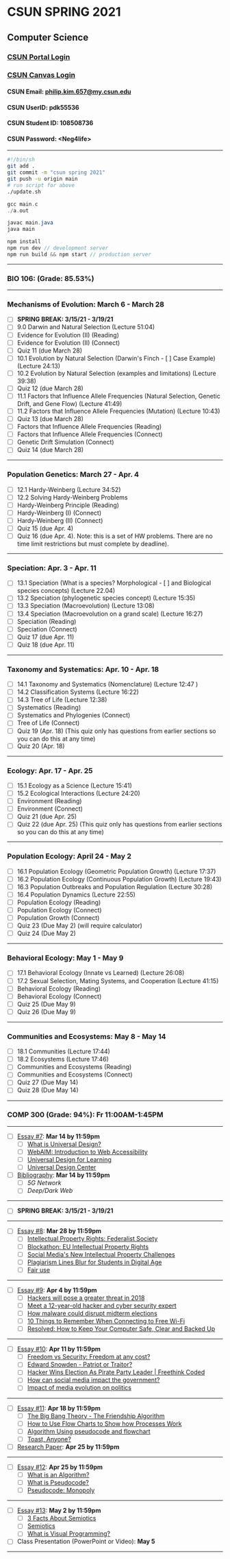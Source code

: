 # CSUN SPRING 2021

## Computer Science

### [CSUN Portal Login](https://auth.csun.edu/cas/login?method=POST&service=https%3A%2F%2Fmynorthridge.csun.edu%2Fpsp%2FPANRPRD%2F%3Fcmd%3Dlogin%26languageCd%3DENG)

### [CSUN Canvas Login](https://auth.csun.edu/cas/login?service=https://mynorthridge.csun.edu/psp/PANRPRD/?cmd=login&languageCd=ENG)

#### CSUN Email: [philip.kim.657@my.csun.edu](https://mail.google.com/mail/u/0/?ogbl#inbox)

#### CSUN UserID: pdk55536

#### CSUN Student ID: 108508736

#### CSUN Password: \<Neg4life>

***

```bash
#!/bin/sh
git add .
git commit -m "csun spring 2021"
git push -u origin main
# run script for above
./update.sh
```

```c
gcc main.c
./a.out
```

```java
javac main.java
java main
```

```javascript
npm install
npm run dev // development server
npm run build && npm start // production server
```

***

### BIO 106: (Grade: 85.53%)

***

### Mechanisms of Evolution: March 6 - March 28

- [ ] **SPRING BREAK: 3/15/21 - 3/19/21**
- [ ] 9.0 Darwin and Natural Selection (Lecture 51:04)
- [ ] Evidence for Evolution (II) (Reading)
- [ ] Evidence for Evolution (II) (Connect)
- [ ] Quiz 11 (due March 28)
- [ ] 10.1 Evolution by Natural Selection (Darwin's Finch - [ ] Case Example) (Lecture 24:13)
- [ ] 10.2 Evolution by Natural Selection (examples and limitations) (Lecture 39:38)
- [ ] Quiz 12 (due March 28)
- [ ] 11.1 Factors that Influence Allele Frequencies (Natural Selection, Genetic Drift, and Gene Flow) (Lecture 41:49)
- [ ] 11.2 Factors that Influence Allele Frequencies (Mutation) (Lecture 10:43)
- [ ] Quiz 13 (due March 28)
- [ ] Factors that Influence Allele Frequencies (Reading)
- [ ] Factors that Influence Allele Frequencies (Connect)
- [ ] Genetic Drift Simulation (Connect)
- [ ] Quiz 14 (due March 28)

***

### Population Genetics: March 27 - Apr. 4

- [ ] 12.1 Hardy-Weinberg (Lecture 34:52)
- [ ] 12.2 Solving Hardy-Weinberg Problems
- [ ] Hardy-Weinberg Principle (Reading)
- [ ] Hardy-Weinberg (I) (Connect)
- [ ] Hardy-Weinberg (II) (Connect)
- [ ] Quiz 15 (due Apr. 4)
- [ ] Quiz 16 (due Apr. 4). Note: this is a set of HW problems. There are no time limit restrictions but must complete by deadline).

***

### Speciation: Apr. 3 - Apr. 11

- [ ] 13.1 Speciation (What is a species? Morphological - [ ] and Biological species concepts) (Lecture 22.04)
- [ ] 13.2 Speciation (phylogenetic species concept) (Lecture 15:35)
- [ ] 13.3 Speciation (Macroevolution) (Lecture 13:08)
- [ ] 13.4 Speciation (Macroevolution on a grand scale) (Lecture 16:27)
- [ ] Speciation (Reading)
- [ ] Speciation (Connect)
- [ ] Quiz 17 (due Apr. 11)
- [ ] Quiz 18 (due Apr. 11)

***

### Taxonomy and Systematics: Apr. 10 - Apr. 18

- [ ] 14.1 Taxonomy and Systematics (Nomenclature) (Lecture 12:47 )
- [ ] 14.2 Classification Systems (Lecture 16:22)
- [ ] 14.3 Tree of Life (Lecture 12:38)
- [ ] Systematics (Reading)
- [ ] Systematics and Phylogenies (Connect)
- [ ] Tree of Life (Connect)
- [ ] Quiz 19 (Apr. 18) (This quiz only has questions from earlier sections so you can do this at any time)
- [ ] Quiz 20 (Apr. 18)

***

### Ecology: Apr. 17 - Apr. 25

- [ ] 15.1 Ecology as a Science (Lecture 15:41)
- [ ] 15.2 Ecological Interactions (Lecture 24:20)
- [ ] Environment (Reading)
- [ ] Environment (Connect)
- [ ] Quiz 21 (due Apr. 25)
- [ ] Quiz 22 (due Apr. 25) (This quiz only has questions from earlier sections so you can do this at any time)

***

### Population Ecology: April 24 - May 2

- [ ] 16.1 Population Ecology (Geometric Population Growth) (Lecture 17:37)
- [ ] 16.2 Population Ecology (Continuous Population Growth) (Lecture 19:43)
- [ ] 16.3 Population Outbreaks and Population Regulation (Lecture 30:28)
- [ ] 16.4 Population Dynamics (Lecture 22:55)
- [ ] Population Ecology (Reading)
- [ ] Population Ecology (Connect)
- [ ] Population Growth (Connect)
- [ ] Quiz 23 (Due May 2) (will require calculator)
- [ ] Quiz 24 (Due May 2)

***

### Behavioral Ecology: May 1 - May 9

- [ ] 17.1 Behavioral Ecology (Innate vs Learned) (Lecture  26:08)
- [ ] 17.2 Sexual Selection, Mating Systems, and Cooperation (Lecture 41:15)
- [ ] Behavioral Ecology (Reading)
- [ ] Behavioral Ecology (Connect)
- [ ] Quiz 25 (Due May 9)
- [ ] Quiz 26 (Due May 9)

***

### Communities and Ecosystems: May 8 - May 14

- [ ] 18.1 Communities (Lecture 17:44)
- [ ] 18.2 Ecosystems (Lecture 17:46)
- [ ] Communities and Ecosystems (Reading)
- [ ] Communities and Ecosystems (Connect)
- [ ] Quiz 27 (Due May 14)
- [ ] Quiz 28 (Due May 14)

***

### COMP 300 (Grade: 94%): Fr 11:00AM-1:45PM

***

- [ ] [Essay #7](https://docs.google.com/document/d/1ITdP1aiIM3BZbLKjuEkSjzTU9EXNZ5tOBJ7__Nu5tMA/edit): **Mar 14 by 11:59pm**
  - [ ] [What is Universal Design?](https://www.youtube.com/watch?v=AGQ_7K35ysA)
  - [ ] [WebAIM: Introduction to Web Accessibility](https://webaim.org/intro/)
  - [ ] [Universal Design for Learning](https://en.wikipedia.org/wiki/Universal_Design_for_Learning)
  - [ ] [Universal Design Center](https://www.csun.edu/universal-design-center)
- [ ] [Bibliography](https://docs.google.com/document/d/1bEvjrZzd8rK3aCi-6D2LYhRRpUSAvsZ2I3KonbkhqgE/edit): **Mar 14 by 11:59pm**
  - [ ] _5G Network_
  - [ ] _Deep/Dark Web_

***

- [ ] **SPRING BREAK: 3/15/21 - 3/19/21**

***

- [ ] [Essay #8](https://docs.google.com/document/d/1ehvn4SjkYt9i3pzapPz8mEfd9Kdycz6GXwFx8Iwp1bo/edit): **Mar 28 by 11:59pm**
  - [ ] [Intellectual Property Rights: Federalist Society](https://www.youtube.com/watch?v=BEV6hWog2Ww)
  - [ ] [Blockathon: EU Intellectual Property Rights](https://www.youtube.com/watch?v=Sb3ecqzhW6g)
  - [ ] [Social Media's New Intellectual Property Challenges](https://www.legalzoom.com/articles/social-medias-new-intellectual-property-challenges)
  - [ ] [Plagiarism Lines Blur for Students in Digital Age](https://www.nytimes.com/2010/08/02/education/02cheat.html)
  - [ ] [Fair use](https://en.wikipedia.org/wiki/Fair_use)

***

- [ ] [Essay #9](https://docs.google.com/document/d/1giCKGmuenYdtZMsgJ3vwo2TFC5WRTbWg_mrmaVJskKI/edit): **Apr 4 by 11:59pm**
  - [ ] [Hackers will pose a greater threat in 2018](https://www.youtube.com/watch?v=kCrV_hQ1W-Q)
  - [ ] [Meet a 12-year-old hacker and cyber security expert](https://www.youtube.com/watch?v=7TpsYofbAPA)
  - [ ] [How malware could disrupt midterm elections](https://www.youtube.com/watch?v=zfkCRY1YS-4)
  - [ ] [10 Things to Remember When Connecting to Free Wi-Fi](https://www.youtube.com/watch?v=9KKwRoPzSzk)
  - [ ] [Resolved: How to Keep Your Computer Safe, Clear and Backed Up](https://lifehacker.com/resolved-how-to-keep-your-computer-safe-clean-and-ba-5720731)

***

- [ ] [Essay #10](https://docs.google.com/document/d/11VbYPGMEN0A4Y1FU0bfmJx0ifNgBckCr8ehmzDlm3iE/edit): **Apr 11 by 11:59pm**
  - [ ] [Freedom vs Security: Freedom at any cost?](https://www.youtube.com/watch?v=zL2LMTRoWlA)
  - [ ] [Edward Snowden - Patriot or Traitor?](https://www.youtube.com/watch?v=LCJ1SBEMU1s)
  - [ ] [Hacker Wins Election As Pirate Party Leader | Freethink Coded](https://www.youtube.com/watch?v=RFrKYYNiyZE)
  - [ ] [How can social media impact the government?](https://www.youtube.com/watch?v=wDT1c89uazk)
  - [ ] [Impact of media evolution on politics](https://www.youtube.com/watch?v=vyIMg4F5axw)

***

- [ ] [Essay #11](https://docs.google.com/document/d/1VtpzEuzsG8ikLe3jToRdPXhIdgqsC-a1CsZuw9NFytA/edit): **Apr 18 by 11:59pm**
  - [ ] [The Big Bang Theory - The Friendship Algorithm](https://www.youtube.com/watch?v=k0xgjUhEG3U)
  - [ ] [How to Use Flow Charts to Show how Processes Work](https://www.youtube.com/watch?v=ba5duMARdMc)
  - [ ] [Algorithm Using pseudocode and flowchart](https://www.youtube.com/watch?v=-TSOy_-8h3k)
  - [ ] [Toast, Anyone?](https://www.youtube.com/watch?v=wb46UVX9t1E&feature=related)
- [ ] [Research Paper](https://docs.google.com/document/d/1M6orVz_O3qvcHRX4s2yfCgBHDjIFA7Z37FPuEicI-qo/edit): **Apr 25 by 11:59pm**

***

- [ ] [Essay #12](https://docs.google.com/document/d/1Nx2MUAz1ecL4lXr_3KRATTrozLR3hOS4kbpEzKMYuSE/edit): **Apr 25 by 11:59pm**
  - [ ] [What is an Algorithm?](https://www.youtube.com/watch?v=AVScy7YsKM0)
  - [ ] [What is Pseudocode?](https://en.wikipedia.org/wiki/Pseudocode)
  - [ ] [Pseudocode: Monopoly](https://www.wiley.com/college/busin/icmis/oakman/outline/chap05/slides/pseudo.htm)

***

- [ ] [Essay #13](https://docs.google.com/document/d/1RUrrBidI0zVxYQ00QFuhMLoKcUnPHv4tIXzK7igGKzc/edit): **May 2 by 11:59pm**
  - [ ] [3 Facts About Semiotics](https://www.youtube.com/watch?v=llZk-ejfDcA)
  - [ ] [Semiotics](https://en.wikipedia.org/wiki/Semiotics)
  - [ ] [What is Visual Programming?](https://en.wikipedia.org/wiki/Visual_programming_language)
- [ ] Class Presentation (PowerPoint or Video): **May 5**

***
